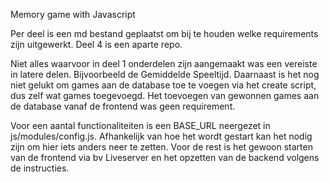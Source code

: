 Memory game with Javascript

Per deel is een md bestand geplaatst om bij te houden welke requirements zijn uitgewerkt. Deel 4 is een aparte repo. 

Niet alles waarvoor in deel 1 onderdelen zijn aangemaakt was een vereiste in latere delen. Bijvoorbeeld de Gemiddelde Speeltijd. 
Daarnaast is het nog niet gelukt om games aan de database toe te voegen via het create script, dus zelf wat games toegevoegd. 
Het toevoegen van gewonnen games aan de database vanaf de frontend was geen requirement. 

Voor een aantal functionaliteiten is een BASE_URL neergezet in js/modules/config.js. Afhankelijk van hoe het wordt gestart kan het nodig zijn om hier iets anders neer te zetten.
Voor de rest is het gewoon starten van de frontend via bv Liveserver en het opzetten van de backend volgens de instructies. 